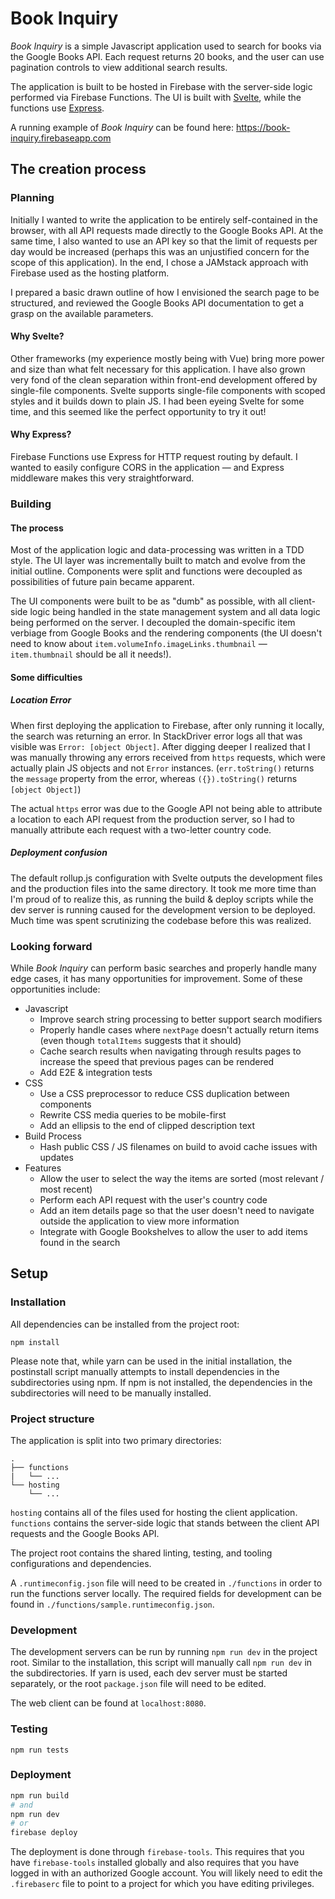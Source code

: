 # Book Inquiry

_Book Inquiry_ is a simple Javascript application used to search for books via the Google Books API. Each request returns 20 books, and the user can use pagination controls to view additional search results.

The application is built to be hosted in Firebase with the server-side logic performed via Firebase Functions. The UI is built with [Svelte](https://svelte.technology/), while the functions use [Express](https://expressjs.com/).

A running example of _Book Inquiry_ can be found here: https://book-inquiry.firebaseapp.com

## The creation process

### Planning

Initially I wanted to write the application to be entirely self-contained in the browser, with all API requests made directly to the Google Books API. At the same time, I also wanted to use an API key so that the limit of requests per day would be increased (perhaps this was an unjustified concern for the scope of this application). In the end, I chose a JAMstack approach with Firebase used as the hosting platform.

I prepared a basic drawn outline of how I envisioned the search page to be structured, and reviewed the Google Books API documentation to get a grasp on the available parameters.

#### Why Svelte?

Other frameworks (my experience mostly being with Vue) bring more power and size than what felt necessary for this application. I have also grown very fond of the clean separation within front-end development offered by single-file components. Svelte supports single-file components with scoped styles and it builds down to plain JS. I had been eyeing Svelte for some time, and this seemed like the perfect opportunity to try it out!

#### Why Express?

Firebase Functions use Express for HTTP request routing by default. I wanted to easily configure CORS in the application — and Express middleware makes this very straightforward.

### Building

#### The process

Most of the application logic and data-processing was written in a TDD style. The UI layer was incrementally built to match and evolve from the initial outline. Components were split and functions were decoupled as possibilities of future pain became apparent.

The UI components were built to be as "dumb" as possible, with all client-side logic being handled in the state management system and all data logic being performed on the server. I decoupled the domain-specific item verbiage from Google Books and the rendering components (the UI doesn't need to know about `item.volumeInfo.imageLinks.thumbnail` — `item.thumbnail` should be all it needs!).

#### Some difficulties

##### Location Error

When first deploying the application to Firebase, after only running it locally, the search was returning an error. In StackDriver error logs all that was visible was `Error: [object Object]`. After digging deeper I realized that I was manually throwing any errors received from `https` requests, which were actually plain JS objects and not `Error` instances. (`err.toString()` returns the `message` property from the error, whereas `({}).toString()` returns `[object Object]`)

The actual `https` error was due to the Google API not being able to attribute a location to each API request from the production server, so I had to manually attribute each request with a two-letter country code.

##### Deployment confusion

The default rollup.js configuration with Svelte outputs the development files and the production files into the same directory. It took me more time than I'm proud of to realize this, as running the build & deploy scripts while the dev server is running caused for the development version to be deployed. Much time was spent scrutinizing the codebase before this was realized.

### Looking forward

While _Book Inquiry_ can perform basic searches and properly handle many edge cases, it has many opportunities for improvement. Some of these opportunities include:

- Javascript
  - Improve search string processing to better support search modifiers
  - Properly handle cases where `nextPage` doesn't actually return items (even though `totalItems` suggests that it should)
  - Cache search results when navigating through results pages to increase the speed that previous pages can be rendered
  - Add E2E & integration tests
- CSS
  - Use a CSS preprocessor to reduce CSS duplication between components
  - Rewrite CSS media queries to be mobile-first
  - Add an ellipsis to the end of clipped description text
- Build Process
  - Hash public CSS / JS filenames on build to avoid cache issues with updates
- Features
  - Allow the user to select the way the items are sorted (most relevant / most recent)
  - Perform each API request with the user's country code
  - Add an item details page so that the user doesn't need to navigate outside the application to view more information
  - Integrate with Google Bookshelves to allow the user to add items found in the search

## Setup

### Installation

All dependencies can be installed from the project root:

```
npm install
```

Please note that, while yarn can be used in the initial installation, the postinstall script manually attempts to install dependencies in the subdirectories using npm. If npm is not installed, the dependencies in the subdirectories will need to be manually installed.

### Project structure

The application is split into two primary directories:

```
.
├── functions
|   └── ...
└── hosting
    └── ...
```

`hosting` contains all of the files used for hosting the client application. `functions` contains the server-side logic that stands between the client API requests and the Google Books API.

The project root contains the shared linting, testing, and tooling configurations and dependencies.

A `.runtimeconfig.json` file will need to be created in `./functions` in order to run the functions server locally. The required fields for development can be found in `./functions/sample.runtimeconfig.json`.

### Development

The development servers can be run by running `npm run dev` in the project root. Similar to the installation, this script will manually call `npm run dev` in the subdirectories. If yarn is used, each dev server must be started separately, or the root `package.json` file will need to be edited.

The web client can be found at `localhost:8080`.

### Testing

```
npm run tests
```

### Deployment

```sh
npm run build
# and
npm run dev
# or
firebase deploy
```

The deployment is done through `firebase-tools`. This requires that you have `firebase-tools` installed globally and also requires that you have logged in with an authorized Google account. You will likely need to edit the `.firebaserc` file to point to a project for which you have editing privileges.
